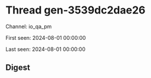# Thread gen-3539dc2dae26
Channel: io_qa_pm

First seen: 2024-08-01 00:00:00

Last seen: 2024-08-01 00:00:00

## Digest


